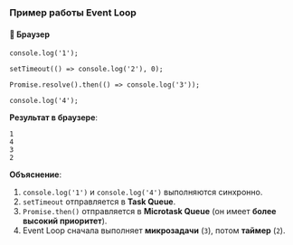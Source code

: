 ### **Пример работы Event Loop**

#### 📌 **Браузер**

```
console.log('1');

setTimeout(() => console.log('2'), 0);

Promise.resolve().then(() => console.log('3'));

console.log('4');

```

**Результат в браузере**:

```
1
4
3
2

```


**Объяснение**:

1. `console.log('1')` и `console.log('4')` выполняются синхронно.
2. `setTimeout` отправляется в **Task Queue**.
3. `Promise.then()` отправляется в **Microtask Queue** (он имеет **более высокий приоритет**).
4. Event Loop сначала выполняет **микрозадачи** (`3`), потом **таймер** (`2`).
